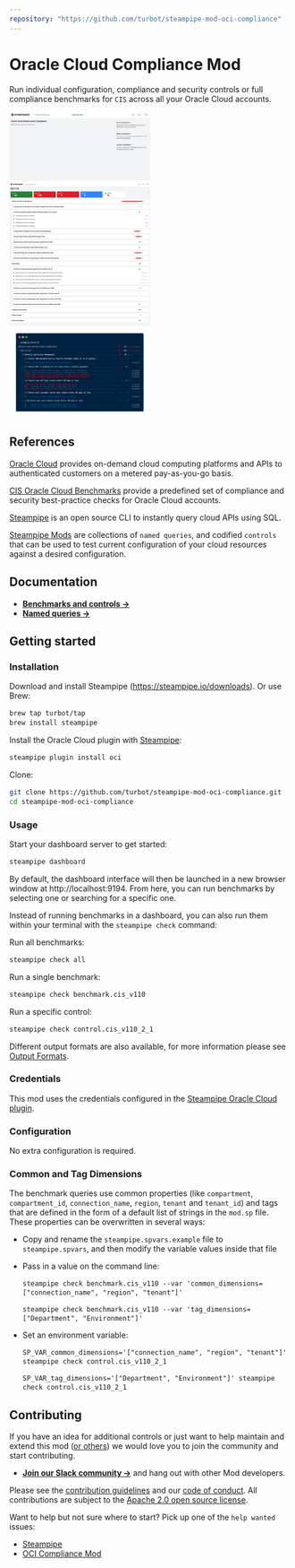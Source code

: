 ```yaml
---
repository: "https://github.com/turbot/steampipe-mod-oci-compliance"
---
```


# Oracle Cloud Compliance Mod

Run individual configuration, compliance and security controls or full compliance benchmarks for `CIS` across all your Oracle Cloud accounts.

<img src="https://raw.githubusercontent.com/turbot/steampipe-mod-oci-compliance/main/docs/oci_compliance_dashboard.png" width="50%" type="thumbnail"/>
<img src="https://raw.githubusercontent.com/turbot/steampipe-mod-oci-compliance/main/docs/oci_cis_v110_dashboard.png" width="50%" type="thumbnail"/>
<img src="https://raw.githubusercontent.com/turbot/steampipe-mod-oci-compliance/main/docs/oci_cis_v110_terminal.png" width="50%" type="thumbnail"/>

## References

[Oracle Cloud](https://www.oracle.com/cloud/) provides on-demand cloud computing platforms and APIs to authenticated customers on a metered pay-as-you-go basis.

[CIS Oracle Cloud Benchmarks](https://www.cisecurity.org/benchmark/oracle_cloud/) provide a predefined set of compliance and security best-practice checks for Oracle Cloud accounts.

[Steampipe](https://steampipe.io) is an open source CLI to instantly query cloud APIs using SQL.

[Steampipe Mods](https://steampipe.io/docs/reference/mod-resources#mod) are collections of `named queries`, and codified `controls` that can be used to test current configuration of your cloud resources against a desired configuration.

## Documentation

- **[Benchmarks and controls →](https://hub.steampipe.io/mods/turbot/oci_compliance/controls)**
- **[Named queries →](https://hub.steampipe.io/mods/turbot/oci_compliance/queries)**

## Getting started

### Installation

Download and install Steampipe (https://steampipe.io/downloads). Or use Brew:

```sh
brew tap turbot/tap
brew install steampipe
```

Install the Oracle Cloud plugin with [Steampipe](https://steampipe.io):

```sh
steampipe plugin install oci
```

Clone:

```sh
git clone https://github.com/turbot/steampipe-mod-oci-compliance.git
cd steampipe-mod-oci-compliance
```

### Usage

Start your dashboard server to get started:

```sh
steampipe dashboard
```

By default, the dashboard interface will then be launched in a new browser
window at http://localhost:9194. From here, you can run benchmarks by
selecting one or searching for a specific one.

Instead of running benchmarks in a dashboard, you can also run them within your
terminal with the `steampipe check` command:

Run all benchmarks:

```sh
steampipe check all
```

Run a single benchmark:

```sh
steampipe check benchmark.cis_v110
```

Run a specific control:

```sh
steampipe check control.cis_v110_2_1
```

Different output formats are also available, for more information please see
[Output Formats](https://steampipe.io/docs/reference/cli/check#output-formats).

### Credentials

This mod uses the credentials configured in the [Steampipe Oracle Cloud plugin](https://hub.steampipe.io/plugins/turbot/oci).

### Configuration

No extra configuration is required.

### Common and Tag Dimensions

The benchmark queries use common properties (like `compartment`, `compartment_id`, `connection_name`, `region`, `tenant` and `tenant_id`) and tags that are defined in the form of a default list of strings in the `mod.sp` file. These properties can be overwritten in several ways:

- Copy and rename the `steampipe.spvars.example` file to `steampipe.spvars`, and then modify the variable values inside that file
- Pass in a value on the command line:

  ```shell
  steampipe check benchmark.cis_v110 --var 'common_dimensions=["connection_name", "region", "tenant"]'
  ```

  ```shell
  steampipe check benchmark.cis_v110 --var 'tag_dimensions=["Department", "Environment"]'
  ```

- Set an environment variable:

  ```shell
  SP_VAR_common_dimensions='["connection_name", "region", "tenant"]' steampipe check control.cis_v110_2_1
  ```

  ```shell
  SP_VAR_tag_dimensions='["Department", "Environment"]' steampipe check control.cis_v110_2_1
  ```

## Contributing

If you have an idea for additional controls or just want to help maintain and extend this mod ([or others](https://github.com/topics/steampipe-mod)) we would love you to join the community and start contributing.

- **[Join our Slack community →](https://steampipe.io/community/join)** and hang out with other Mod developers.

Please see the [contribution guidelines](https://github.com/turbot/steampipe/blob/main/CONTRIBUTING.md) and our [code of conduct](https://github.com/turbot/steampipe/blob/main/CODE_OF_CONDUCT.md). All contributions are subject to the [Apache 2.0 open source license](https://github.com/turbot/steampipe-mod-oci-compliance/blob/main/LICENSE).

Want to help but not sure where to start? Pick up one of the `help wanted` issues:

- [Steampipe](https://github.com/turbot/steampipe/labels/help%20wanted)
- [OCI Compliance Mod](https://github.com/turbot/steampipe-mod-oci-compliance/labels/help%20wanted)

